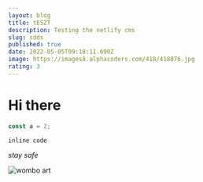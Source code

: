 ```yaml
---
layout: blog
title: tESZT
description: Testing the netlify cms
slug: sdds
published: true
date: 2022-05-05T09:18:11.690Z
image: https://images8.alphacoders.com/418/418876.jpg
rating: 3
---
```

# Hi there

```javascript
const a = 2;
```

`inline code`

*stay safe*

![wombo art](/assets/images/enigma.jpg "Gigantic image")